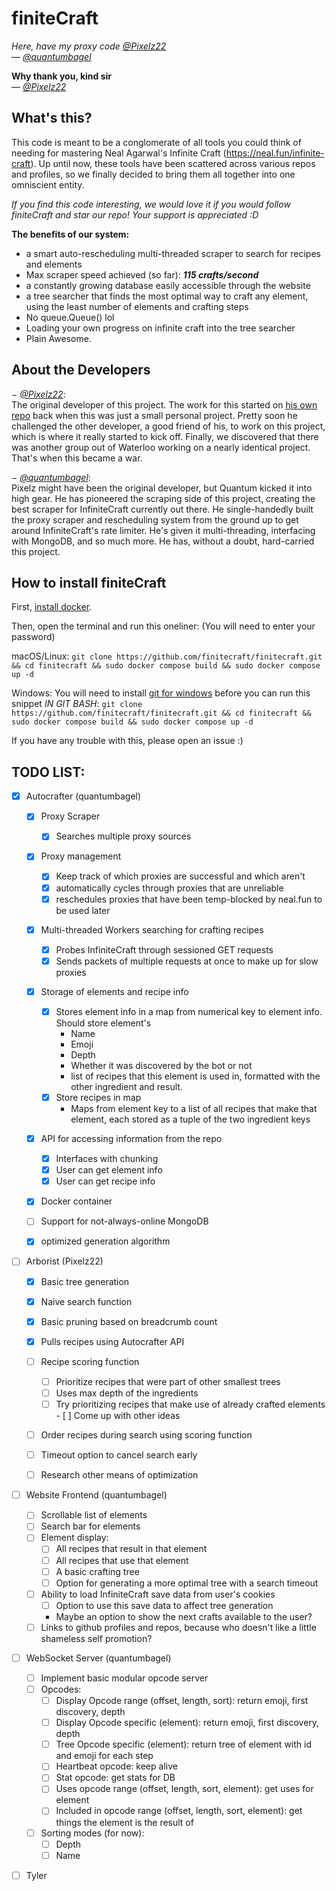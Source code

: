 # finiteCraft

_Here, have my proxy code [@Pixelz22](https://github.com/Pixelz22)_  
&mdash; _[@quantumbagel](https://github.com/quantumbagel)_
  
**Why thank you, kind sir**  
&mdash; _[@Pixelz22](https://github.com/Pixelz22)_

## What's this?

This code is meant to be a conglomerate of all tools you could think of needing for mastering
Neal Agarwal's Infinite Craft (https://neal.fun/infinite-craft). Up until now, these tools have
been scattered across various repos and profiles, so we finally decided to bring them all together
into one omniscient entity. 

*If you find this code interesting, we would love it if you would follow finiteCraft and star our repo! Your support is appreciated :D*

**The benefits of our system:**
- a smart auto-rescheduling multi-threaded scraper to search for recipes and elements
- Max scraper speed achieved (so far): ***115 crafts/second***
- a constantly growing database easily accessible through the website
- a tree searcher that finds the most optimal way to craft any element, using the
  least number of elements and crafting steps
- No queue.Queue() lol
- Loading your own progress on infinite craft into the tree searcher
- Plain Awesome.


## About the Developers
&minus; _[@Pixelz22](https://github.com/Pixelz22)_:   
The original developer of this project. The work for this started on 
[his own repo](https://github.com/Pixelz22/InfiniteTree) back when this was just
a small personal project. Pretty soon he challenged the other developer, a good friend of his,
to work on this project, which is  where it really started to kick off. Finally, we discovered
that there was another group out of Waterloo working on a nearly identical project. That's when this became a war.  

&minus; _[@quantumbagel](https://github.com/quantumbagel)_:  
Pixelz might have been the original developer, but Quantum kicked it into high gear.
He has pioneered the scraping side of this project, creating the best scraper for InfiniteCraft
currently out there. He single-handedly built the proxy scraper and rescheduling system from the
ground up to get around InfiniteCraft's rate limiter. He's given it multi-threading, interfacing
with MongoDB, and so much more. He has, without a doubt, hard-carried this project.


## How to install finiteCraft

First, [install docker](https://docs.docker.com/engine/install/).

Then, open the terminal and run this oneliner:
(You will need to enter your password)

macOS/Linux: `git clone https://github.com/finitecraft/finitecraft.git && cd finitecraft
&& sudo docker compose build && sudo docker compose up -d` 

Windows: You will need to install [git for windows](https://gitforwindows.org/) before you can run this snippet
*IN GIT BASH*:
`git clone https://github.com/finitecraft/finitecraft.git && cd finitecraft
&& sudo docker compose build && sudo docker compose up -d` 

If you have any trouble with this, please open an issue :)

## TODO LIST:

- [x] Autocrafter (quantumbagel)
  - [x] Proxy Scraper
    - [x] Searches multiple proxy sources
  - [x] Proxy management
    - [x] Keep track of which proxies are successful and which aren't
    - [x] automatically cycles through proxies that are unreliable
    - [x] reschedules proxies that have been temp-blocked by neal.fun to be used later
  - [x] Multi-threaded Workers searching for crafting recipes
    - [x] Probes InfiniteCraft through sessioned GET requests
    - [x] Sends packets of multiple requests at once to make up for slow proxies
  - [x] Storage of elements and recipe info
    - [x] Stores element info in a map from numerical key to element info.  
      Should store element's
      - Name
      - Emoji
      - Depth
      - Whether it was discovered by the bot or not
      - list of recipes that this element is used in, formatted with the
        other ingredient and result.
    - [x] Store recipes in map
      - Maps from element key to a list of all recipes that make that element,
        each stored as a tuple of the two ingredient keys
  - [x] API for accessing information from the repo
    - [x] Interfaces with chunking
    - [x] User can get element info
    - [x] User can get recipe info
  - [x] Docker container
  - [ ] Support for not-always-online MongoDB
  - [x] optimized generation algorithm


- [ ] Arborist (Pixelz22)
  - [x] Basic tree generation
  - [x] Naive search function
  - [x] Basic pruning based on breadcrumb count
  - [x] Pulls recipes using Autocrafter API
  - [ ] Recipe scoring function
    - [ ] Prioritize recipes that were part of other smallest trees
    - [ ] Uses max depth of the ingredients
    - [ ] Try prioritizing recipes that make use of already crafted elements - [ ] Come up with other ideas
  - [ ] Order recipes during search using scoring function
  - [ ] Timeout option to cancel search early
  - [ ] Research other means of optimization


- [ ] Website Frontend (quantumbagel)
  - [ ] Scrollable list of elements 
  - [ ] Search bar for elements
  - [ ] Element display:
    - [ ] All recipes that result in that element
    - [ ] All recipes that use that element
    - [ ] A basic crafting tree
    - [ ] Option for generating a more optimal tree with a search timeout
  - [ ] Ability to load InfiniteCraft save data from user's cookies
    - [ ] Option to use this save data to affect tree generation
    - Maybe an option to show the next crafts available to the user?
  - [ ] Links to github profiles and repos, because who doesn't like
        a little shameless self promotion?

- [ ] WebSocket Server (quantumbagel)
  - [ ] Implement basic modular opcode server
  - [ ] Opcodes:
    - [ ] Display Opcode range (offset, length, sort): return emoji, first discovery, depth
    - [ ] Display Opcode specific (element): return emoji, first discovery, depth
    - [ ] Tree Opcode specific (element): return tree of element with id and emoji for each step
    - [ ] Heartbeat opcode: keep alive
    - [ ] Stat opcode: get stats for DB
    - [ ] Uses opcode range (offset, length, sort, element): get uses for element
    - [ ] Included in opcode range (offset, length, sort, element): get things the element is the result of
  - [ ] Sorting modes (for now):
    - [ ] Depth
    - [ ] Name

- [ ] Tyler


